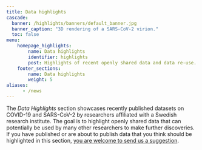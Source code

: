 ```yaml
---
title: Data highlights
cascade:
  banner: /highlights/banners/default_banner.jpg
  banner_caption: "3D rendering of a SARS-CoV-2 virion."
  toc: false
menu:
    homepage_highlights:
        name: Data highlights
        identifier: highlights
        post: Highlights of recent openly shared data and data re-use. <a href="/highlights/">See all highlights <i class="fas fa-arrow-circle-right"></i></a>
    footer_sections:
        name: Data highlights
        weight: 5
aliases:
      - /news
---
```

The *Data Highlights* section showcases recently published datasets on COVID-19 and SARS-CoV-2 by researchers affiliated with a Swedish research institute. The goal is to highlight openly shared data that can potentially be used by many other researchers to make further discoveries. If you have published or are about to publish data that you think should be highlighted in this section, [you are welcome to send us a suggestion](/suggestions/).
